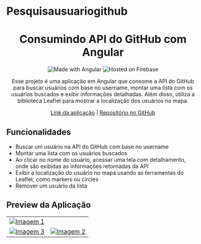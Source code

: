 # Pesquisausuariogithub
<h1 align="center">Consumindo API do GitHub com Angular</h1>

<p align="center">
  <img src="https://img.shields.io/badge/Made%20with-Angular-red" alt="Made with Angular">
  <img src="https://img.shields.io/badge/Hosted%20on-Firebase-yellow" alt="Hosted on Firebase">
</p>

<p align="center">
  Esse projeto é uma aplicação em Angular que consome a API do GitHub para buscar usuários com base no username, montar uma lista com os usuários buscados e exibir informações detalhadas. Além disso, utiliza a biblioteca Leaflet para mostrar a localização dos usuários no mapa.
</p>

<p align="center">
  <a href="https://app-usuariogithub.web.app/">Link da aplicação</a> | <a href="https://github.com/Paul0Ant0ni0/consumindoapigithub">Repositório no GitHub</a>
</p>

<h2>Funcionalidades</h2>

<ul>
  <li>Buscar um usuário na API do GitHub com base no username</li>
  <li>Montar uma lista com os usuários buscados</li>
  <li>Ao clicar no nome do usuário, acessar uma tela com detalhamento, onde são exibidas as informações retornadas da API</li>
  <li>Exibir a localização do usuário no mapa usando as ferramentas do Leaflet, como markers ou circles</li>
  <li>Remover um usuário da lista</li>
</ul>

<h2>Preview da Aplicação</h2>

<table align="center">
  <tr>
    <td colspan="2">
      <a href="https://app-usuariogithub.web.app/">
         <img src="https://i.imgur.com/Pj1SJj8.png" alt="Imagem 1">      
      </a>
    </td>
    
  </tr>
  <tr align="center">
    <td>
      <a href="https://app-usuariogithub.web.app/">
       <img src="https://i.imgur.com/bnCgR5u.png" alt="Imagem 3">
      </a>
    </td>
 <td>
      <a href="https://app-usuariogithub.web.app/">
         <img src="https://i.imgur.com/HERXC8O.png" alt="Imagem 2">
      </a>
    </td>
  </tr>
</table>
